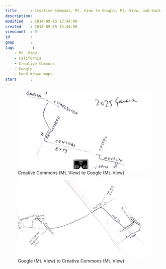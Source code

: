 ```yaml
---
title      : Creative Commons, Mt. View to Google, Mt. View, and back
description: 
modified   : 2014-09-15 13:44:00
created    : 2014-09-15 13:44:00
viewcount  : 0
id         : 
gmap       : 
tags        :
    - Mt. View
    - California
    - Creative Commons
    - Google
    - hand drawn maps
stars      : 
---
```


<figure>
    <img src="img/img051.png">
    <figcaption>Creative Commons (Mt. View) to Google (Mt. View)</figcaption>
</figure>

<figure>
    <img src="img/img052.png">
    <figcaption>Google (Mt. View) to Creative Commons (Mt. View)</figcaption>
</figure>

